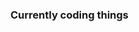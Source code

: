### Currently coding things
<!-- ![Anurag's github stats](https://github-readme-stats.vercel.app/api?username=ToufikAmmoura&show_icons=true&theme=radical) -->

<!--
**ToufikAmmoura/ToufikAmmoura** is a ✨ _special_ ✨ repository because its `README.md` (this file) appears on your GitHub profile.

Here are some ideas to get you started:

- 🔭 I’m currently working on ...
- 🌱 I’m currently learning ...
- 👯 I’m looking to collaborate on ...
- 🤔 I’m looking for help with ...
- 💬 Ask me about ...
- 📫 How to reach me: ...
- 😄 Pronouns: ...
- ⚡ Fun fact: ...
-->
